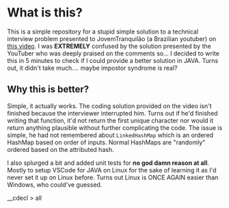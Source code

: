 # What is this?
This is a simple repository for a stupid simple solution to a technical interview problem presented to JovemTranquilão (a Brazilian youtuber) on [this video](https://www.youtube.com/watch?v=RMzqdP776bM).
I was **EXTREMELY** confused by the solution presented by the YouTuber who was deeply praised on the comments so... I decided to write this in 5 minutes to check if I could provide a better solution in JAVA.
Turns out, it didn't take much.... maybe impostor syndrome is real?

## Why this is better?
Simple, it actually works. The coding solution provided on the video isn't finished because the interviewer interrupted him.
Turns out if he'd finished writing that function, it'd not return the first unique character nor would it return anything plausible without further complicating the code.
The issue is simple, he had not remembered about `LinkedHashMap` which is an ordered HashMap based on order of inputs. Normal HashMaps are "randomly" ordered based on the attributed hash.

I also splurged a bit and added unit tests for **no god damn reason at all**. Mostly to setup VSCode for JAVA on Linux for the sake of learning it as I'd never set it up on Linux before.
Turns out Linux is ONCE AGAIN easier than Windows, who could've guessed.

__cdecl > all
